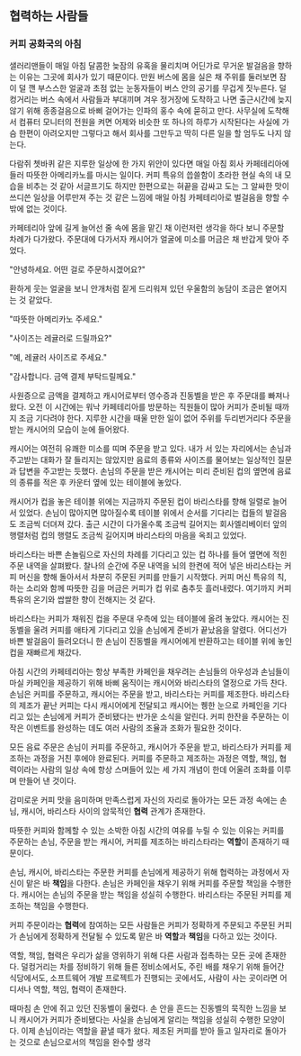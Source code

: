 ## 협력하는 사람들
### 커피 공화국의 아침
샐러리맨들이 매일 아침 달콤한 늦잠의 유혹을 물리치며 어딘가로 무거운 발걸음을 향하는 이유는 그곳에 회사가 있기 때문이다. 만원 버스에 몸을 실은 채 주위를 둘러보면 잠이 덜 깬 부스스한 얼굴과 초점 없는 눈동자들이 버스 안의 공기를 무겁게 짓누른다. 덜컹거리는 버스 속에서 사람들과 부대끼며 겨우 정거장에 도착하고 나면 출근시간에 늦지 않기 위해 종종걸음으로 바삐 걸어가는 인파의 홍수 속에 묻히고 만다. 사무실에 도착해서 컴퓨터 모니터의 전원을 켜면 어제와 비슷한 또 하나의 하루가 시작된다는 사실에 가슴 한편이 아려오지만 그렇다고 해서 회사를 그만두고 딱히 다른 일을 할 엄두도 나지 않는다.

다람쥐 쳇바퀴 같은 지루한 일상에 한 가지 위안이 있다면 매일 아침 회사 카페테리아에 들러 따뜻한 아메리카노를 마시는 일이다. 커피 특유의 씁쓸함이 초라한 현실 속의 내 모습을 비추는 것 같아 서글프기도 하지만 한편으로는 혀끝을 감싸고 도는 그 알싸한 맛이 쓰디쓴 일상을 어루만져 주는 것 같은 느낌에 매일 아침 카페테리아로 벌걸음을 향할 수밖에 없는 것이다.

카페테리아 앞에 길게 늘어선 줄 속에 몸을 맡긴 채 이런저런 생각을 하다 보니 주문할 차례가 다가왔다. 주문대에 다가서자 캐시어가 얼굴에 미소를 머금은 채 반갑게 맞아 주었다.

"안녕하세요. 어떤 걸로 주문하시겠어요?"

환하게 웃는 얼굴을 보니 안개처럼 짙게 드리워져 있던 우울함의 농담이 조금은 옅어지는 것 같았다.

"따뜻한 아메리카노 주세요."

"사이즈는 레귤러로 드릴까요?"

"예, 레귤러 사이즈로 주세요."

"감사합니다. 금액 결제 부탁드릴께요."

사원증으로 금액을 결제하고 캐시어로부터 영수증과 진동벨을 받은 후 주문대를 빠져나왔다. 오전 이 시간에는 워낙 카페테리아를 방문하는 직원들이 많아 커피가 준비될 때까지 조금 기다려야 한다. 지루한 시간을 때울 만한 일이 없어 주위를 두리번거리다 주문을 받는 캐시어의 모습이 눈에 들어왔다.

캐시어는 여전히 유쾌한 미소를 띠며 주문을 받고 있다. 내가 서 있는 자리에서는 손님과 주고받는 대화가 잘 들리지는 않았지만 음료의 종류와 사이즈를 물어보는 일상적인 질문과 답변을 주고받는 듯했다. 손님의 주문을 받은 캐시어는 미리 준비된 컵의 옆면에 음료의 종류를 적은 후 카운터 옆에 있는 테이블에 놓았다.

캐시어가 컵을 놓은 테이블 위에는 지금까지 주문된 컵이 바리스타를 향해 일렬로 늘어서 있었다. 손님이 많아지면 많아질수록 테이블 위에서 순서를 기다리는 컵들의 발걸음도 조금씩 더뎌져 갔다. 출근 시간이 다가올수록 조금씩 길어지는 회사엘리베이터 앞의 행렬처럼 컵의 행렬도 조금씩 길어지며 바리스타의 마음을 옥죄고 있었다.

바리스타는 바쁜 손놀림으로 자신의 차례를 기다리고 있는 컵 하나를 들어 옆면에 적힌 주문 내역을 살펴봤다. 찰나의 순간에 주문 내역을 뇌의 한켠에 적어 넣은 바리스타는 커피 머신을 향해 돌아서서 차분히 주문된 커피를 만들기 시작했다. 커피 머신 특유의 칙, 하는 소리와 함께 따뜻한 김을 머금은 커피가 컵 위로 춤추듯 흘러내렸다. 여기까지 커피 특유의 온기와 쌉쌀한 향이 전해지는 것 같다.

바리스타는 커피가 채워진 컵을 주문대 우측에 있는 테이블에 올려 놓았다. 캐시어는 진동벨을 울려 커피를 애타게 기다리고 있을 손님에게 준비가 끝났음을 알렸다. 어디선가 바쁜 발걸음이 들려오더니 한 손님이 진동벨을 캐시어에게 반환하고는 테이블 위에 놓인 컵을 재빠르게 채갔다.

아침 시간의 카페테리아는 항상 부족한 카페인을 채우려는 손님들의 아우성과 손님들이 마실 카페인을 제공하기 위해 바삐 움직이는 캐시어와 바리스타의 열정으로 가득 찬다. 손님은 커피를 주문하고, 캐시어는 주문을 받고, 바리스타는 커피를 제조한다. 바리스타의 제조가 끝난 커피는 다시 캐시어에게 전달되고 캐시어는 퀭한 눈으로 카페인을 기다리고 있는 손님에게 커피가 준비됐다는 반가운 소식을 알린다. 커피 한잔을 주문하는 이 작은 이벤트를 완성하는 데도 여러 사람의 조율과 조화가 필요한 것이다.

모든 음료 주문은 손님이 커피를 주문하고, 캐시어가 주문을 받고, 바리스타가 커피를 제조하는 과정을 거친 후에야 완료된다. 커피를 주문하고 제조하는 과정은 역할, 책임, 협력이라는 사람의 일상 속에 항상 스며들어 있는 세 가지 개념이 한데 어울려 조화를 이루며 만들어 낸 것이다.

감미로운 커피 맛을 음미하며 만족스럽게 자신의 자리로 돌아가는 모든 과정 속에는 손님, 캐시어, 바리스타 사이의 암묵적인 **협력** 관계가 존재한다.

따뜻한 커피와 함께할 수 있는 소박한 아침 시간의 여유를 누릴 수 있는 이유는 커피를 주문하는 손님, 주문을 받는 캐시어, 커피를 제조하는 바리스타라는 **역할**이 존재하기 때문이다.

손님, 캐시어, 바리스타는 주문한 커피를 손님에게 제공하기 위해 협력하는 과정에서 자신이 맡은 바 **책임**을 다한다. 손님은 카페인을 채우기 위해 커피를 주문할 책임을 수행한다. 캐시어는 손님의 주문을 받는 책임을 성실히 수행한다. 바리스타는 주문된 커피를 제조하는 책임을 수행한다.

커피 주문이라는 **협력**에 참여하는 모든 사람들은 커피가 정확하게 주문되고 주문된 커피가 손님에게 정확하게 전달될 수 있도록 맡은 바 **역할**과 **책임**을 다하고 있는 것이다.

역할, 책임, 협력은 우리가 삶을 영위하기 위해 다른 사람과 접촉하는 모든 곳에 존재한다. 덜컹거리는 차를 정비하기 위해 들른 정비소에서도, 주린 배를 채우기 위해 들어간 식당에서도, 소프트웨어 개발 프로젝트가 진행되는 곳에서도, 사람이 사는 곳이라면 어디서나 역할, 책임, 협력이 존재한다.

때마침 손 안에 쥐고 있던 진동벨이 울렸다. 손 안을 흔드는 진동벨의 묵직한 느낌을 보니 캐시어가 커피가 준비됐다는 사실을 손님에게 알리는 책임을 성실히 수행한 모양이다. 이제 손님이라는 역할을 끝낼 때가 왔다. 제조된 커피를 받아 들고 일자리로 돌아가는 것으로 손님으로서의 책임을 완수할 생각